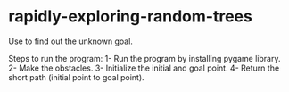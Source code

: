 # rapidly-exploring-random-trees
Use to find out the unknown goal.

Steps to run the program:
1- Run the program by installing pygame library.
2- Make the obstacles.
3- Initialize the initial and goal point.
4- Return the short path (initial point to goal point).
